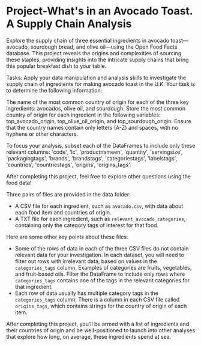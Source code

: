 # Project-What's in an Avocado Toast. A Supply Chain Analysis
Explore the supply chain of three essential ingredients in avocado toast—avocado, sourdough bread, and olive oil—using the Open Food Facts database. This project reveals the origins and complexities of sourcing these staples, providing insights into the intricate supply chains that bring this popular breakfast dish to your table.

Tasks:
Apply your data manipulation and analysis skills to investigate the supply chain of ingredients for making avocado toast in the U.K. Your task is to determine the following information:

The name of the most common country of origin for each of the three key ingredients: avocados, olive oil, and sourdough.
Store the most common country of origin for each ingredient in the following variables: top_avocado_origin, top_olive_oil_origin, and top_sourdough_origin. Ensure that the country names contain only letters (A-Z) and spaces, with no hyphens or other characters.

To focus your analysis, subset each of the DataFrames to include only these relevant columns: 'code', 'lc', 'productnameen', 'quantity', 'servingsize', 'packagingtags', 'brands', 'brandstags', 'categoriestags', 'labelstags', 'countries', 'countriestags', 'origins', 'origins_tags'.

After completing this project, feel free to explore other questions using the food data!

Three pairs of files are provided in the data folder:
- A CSV file for each ingredient, such as `avocado.csv`, with data about each food item and countries of origin.
- A TXT file for each ingredient, such as `relevant_avocado_categories`, containing only the category tags of interest for that food.

Here are some other key points about these files:
- Some of the rows of data in each of the three CSV files do not contain relevant data for your investigation. In each dataset, you will need to filter out rows with irrelevant data, based on values in the `categories_tags` column. Examples of categories are fruits, vegetables, and fruit-based oils. Filter the DataFrame to include only rows where `categories_tags` contains one of the tags in the relevant categories for that ingredient.
- Each row of data usually has multiple category tags in the `categories_tags` column.
There is a column in each CSV file called `origins_tags`, which contains strings for the country of origin of each item.

After completing this project, you'll be armed with a list of ingredients and their countries of origin and be well-positioned to launch into other analyses that explore how long, on average, these ingredients spend at sea.
